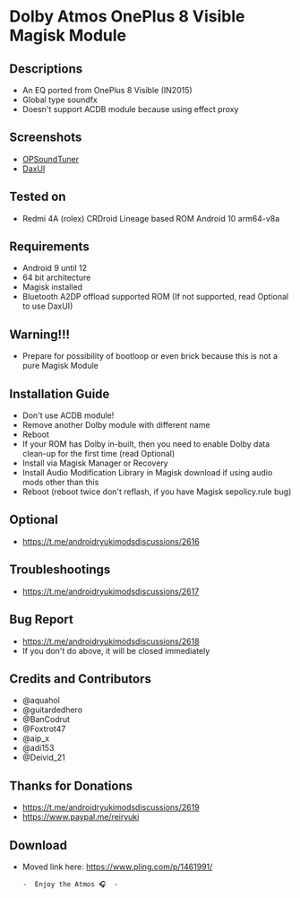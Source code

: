 # Dolby Atmos OnePlus 8 Visible Magisk Module

## Descriptions
- An EQ ported from OnePlus 8 Visible (IN2015)
- Global type soundfx
- Doesn't support ACDB module because using effect proxy

## Screenshots
- [OPSoundTuner](https://t.me/androidryukimodsdiscussions/68)
- [DaxUI](https://t.me/androidryukimodsdiscussions/786)

## Tested on
- Redmi 4A (rolex) CRDroid Lineage based ROM Android 10 arm64-v8a

## Requirements
- Android 9 until 12
- 64 bit architecture
- Magisk installed
- Bluetooth A2DP offload supported ROM (If not supported, read Optional to use DaxUI)

## Warning!!!
- Prepare for possibility of bootloop or even brick because this is not a pure Magisk Module

## Installation Guide
- Don't use ACDB module!
- Remove another Dolby module with different name
- Reboot
- If your ROM has Dolby in-built, then you need to enable Dolby data clean-up for the first time (read Optional)
- Install via Magisk Manager or Recovery
- Install Audio Modification Library in Magisk download if using audio mods other than this
- Reboot (reboot twice don't reflash, if you have Magisk sepolicy.rule bug)

## Optional
- https://t.me/androidryukimodsdiscussions/2616

## Troubleshootings
- https://t.me/androidryukimodsdiscussions/2617

## Bug Report
- https://t.me/androidryukimodsdiscussions/2618
- If you don't do above, it will be closed immediately

## Credits and Contributors
- @aquahol
- @guitardedhero
- @BanCodrut
- @Foxtrot47
- @aip_x
- @adi153
- @Deivid_21

## Thanks for Donations
- https://t.me/androidryukimodsdiscussions/2619
- https://www.paypal.me/reiryuki

## Download
- Moved link here: https://www.pling.com/p/1461991/




      -  Enjoy the Atmos 🎧  -


